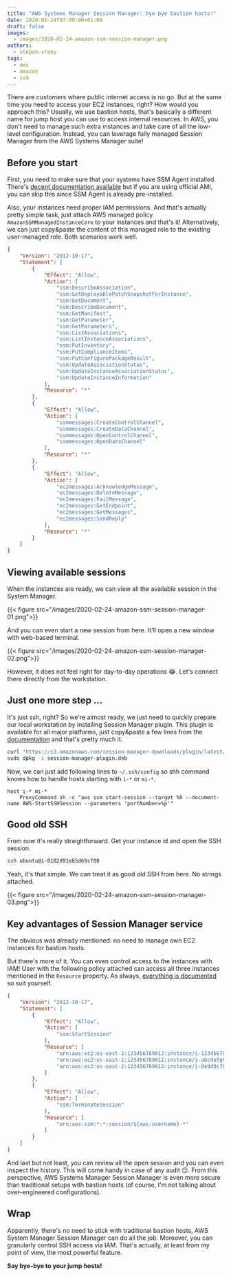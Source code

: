 ```yaml
---
title: "AWS Systems Manager Session Manager: bye bye bastion hosts!"
date: 2020-02-24T07:00:00+01:00
draft: false
images:
  - images/2020-02-24-amazon-ssm-session-manager.png
authors:
  - stepan-vrany
tags:
  - aws
  - amazon
  - ssm
---
```

There are customers where public internet access is no go. But
at the same time you need to access your EC2 instances,
right? How would you approach this? Usually, we use bastion hosts,
that's basically a different name for jump host you can use 
to access internal resources. In AWS, you don't need to manage 
such extra instances and take care of all the low-level configuration.
Instead, you can leverage fully managed Session Manager from the
AWS Systems Manager suite!
<!--more-->

## Before you start
First, you need to make sure that your systems have SSM Agent installed.
There's [decent documentation available](https://docs.aws.amazon.com/systems-manager/latest/userguide/ssm-agent.html)
but if you are using official AMI, you can skip this since SSM Agent
is already pre-installed. 

Also, your instances need proper IAM permissions. And that's actually
pretty simple task, just attach AWS managed policy
`AmazonSSMManagedInstanceCore` to your instances and that's it!
Alternatively, we can just copy&paste the content of this
managed role to the existing user-managed role.
Both scenarios work well. 

```json
{
    "Version": "2012-10-17",
    "Statement": [
        {
            "Effect": "Allow",
            "Action": [
                "ssm:DescribeAssociation",
                "ssm:GetDeployablePatchSnapshotForInstance",
                "ssm:GetDocument",
                "ssm:DescribeDocument",
                "ssm:GetManifest",
                "ssm:GetParameter",
                "ssm:GetParameters",
                "ssm:ListAssociations",
                "ssm:ListInstanceAssociations",
                "ssm:PutInventory",
                "ssm:PutComplianceItems",
                "ssm:PutConfigurePackageResult",
                "ssm:UpdateAssociationStatus",
                "ssm:UpdateInstanceAssociationStatus",
                "ssm:UpdateInstanceInformation"
            ],
            "Resource": "*"
        },
        {
            "Effect": "Allow",
            "Action": [
                "ssmmessages:CreateControlChannel",
                "ssmmessages:CreateDataChannel",
                "ssmmessages:OpenControlChannel",
                "ssmmessages:OpenDataChannel"
            ],
            "Resource": "*"
        },
        {
            "Effect": "Allow",
            "Action": [
                "ec2messages:AcknowledgeMessage",
                "ec2messages:DeleteMessage",
                "ec2messages:FailMessage",
                "ec2messages:GetEndpoint",
                "ec2messages:GetMessages",
                "ec2messages:SendReply"
            ],
            "Resource": "*"
        }
    ]
}
```

## Viewing available sessions
When the instances are ready, we can view all the available session
in the System Manager.

{{< figure src="/images/2020-02-24-amazon-ssm-session-manager-01.png">}}

And you can even start a new session from here. It'll open a
new window with web-based terminal.

{{< figure src="/images/2020-02-24-amazon-ssm-session-manager-02.png">}}

However, it does not feel right for day-to-day operations 😂.
Let's connect there directly from the workstation. 


## Just one more step ...
It's just ssh, right? So we're almost ready,
we just need to quickly prepare our local
workstation by installing Session Manager plugin.
This plugin is available for all major platforms, just copy&paste
a few lines from the [documentation](https://docs.aws.amazon.com/systems-manager/latest/userguide/session-manager-working-with-install-plugin.html)
and that's pretty much it.

```bash
curl "https://s3.amazonaws.com/session-manager-downloads/plugin/latest/ubuntu_64bit/session-manager-plugin.deb" -o "session-manager-plugin.deb"
sudo dpkg -i session-manager-plugin.deb
```

Now, we can just add following lines to `~/.ssh/config`
so shh command knows how to handle hosts starting with
`i-*` or `mi-*`.

```
host i-* mi-*
    ProxyCommand sh -c "aws ssm start-session --target %h --document-name AWS-StartSSHSession --parameters 'portNumber=%p'"
```

## Good old SSH
From now it's really straightforward. Get your instance id and
open the SSH session.

```bash
ssh ubuntu@i-0182d91e85d69cf00
```

Yeah, it's that simple. We can treat it as good old SSH
from here. No strings attached.

{{< figure src="/images/2020-02-24-amazon-ssm-session-manager-03.png">}}

## Key advantages of Session Manager service
The obvious was already mentioned: no need to manage own EC2
instances for bastion hosts.

But there's more of it. You can even control access to the instances 
with IAM! User with the following policy attached can access
all three instances mentioned in the `Resource` property. As always,
[everything is documented](https://docs.aws.amazon.com/systems-manager/latest/userguide/getting-started-restrict-access-examples.html) so suit
yourself. 

```json
{
    "Version": "2012-10-17",
    "Statement": [
        {
            "Effect": "Allow",
            "Action": [
                "ssm:StartSession"
            ],
            "Resource": [
                "arn:aws:ec2:us-east-2:123456789012:instance/i-1234567890EXAMPLE",
                "arn:aws:ec2:us-east-2:123456789012:instance/i-abcdefghijEXAMPLE",
                "arn:aws:ec2:us-east-2:123456789012:instance/i-0e9d8c7b6aEXAMPLE"
            ]
        },
        {
            "Effect": "Allow",
            "Action": [
                "ssm:TerminateSession"
            ],
            "Resource": [
                "arn:aws:ssm:*:*:session/${aws:username}-*"
            ]
        }
    ]
}
```

And last but not least, you can review all the open session and you can even inspect the history. This will come handy in case of any audit 😏.
From this perspective, AWS Systems Manager Session Manager is even
more secure than traditional setups with bastion hosts (of course,
I'm not talking about over-engineered configurations).

## Wrap
Apparently, there's no need to stick with traditional bastion hosts,
AWS System Manager Session Manager can do all the job. Moreover,
you can granularly control SSH access via IAM. That's actually,
at least from my point of view, the most powerful feature.

**Say bye-bye to your jump hosts!**
